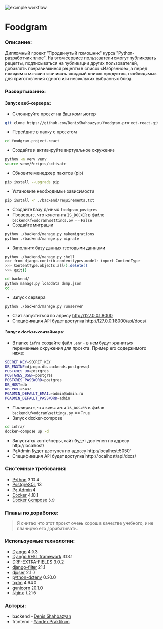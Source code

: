 ![example workflow](https://github.com/DenisShahbazyan/foodgram-project-react/actions/workflows/main.yml/badge.svg)
# Foodgram

### Описание:
Дипломный проект "Продвинутый помошник" курса "Python-разработчик плюс". На этом сервисе пользователи смогут публиковать рецепты, подписываться на публикации других пользователей, добавлять понравившиеся рецепты в список «Избранное», а перед походом в магазин скачивать сводный список продуктов, необходимых для приготовления одного или нескольких выбранных блюд.

### Развертывание:
#### Запуск веб-сервера::
- Склонируйте проект на Ваш компьютер 
```sh 
git clone https://github.com/DenisShahbazyan/foodgram-project-react.git
``` 
- Перейдите в папку с проектом 
```sh 
cd foodgram-project-react
``` 
- Создайте и активируйте виртуальное окружение 
```sh 
python -m venv venv 
source venv/Scripts/activate 
``` 
- Обновите менеджер пакетов (pip) 
```sh 
pip install --upgrade pip 
``` 
- Установите необходимые зависимости 
```sh 
pip install -r ./backend/requirements.txt
``` 
- Создайте базу данных `foodgram_postgres`
- Проверьте, что константа `IS_DOCKER` в файле `backend\foodgram\settings.py` == `False`
- Создайте миграции
```sh
python ./backend/manage.py makemigrations
python ./backend/manage.py migrate
```
- Заполните базу данных тестовыми данными
```sh
python ./backend/manage.py shell
>>> from django.contrib.contenttypes.models import ContentType
>>> ContentType.objects.all().delete()
>>> quit()

cd backend/
python manage.py loaddata dump.json
cd ..
```
- Запуск сервера
```sh
python ./backend/manage.py runserver
```
- Сайт запуститься по адресу http://127.0.0.1:8000
- Спецификация API будет доступна http://127.0.0.1:8000/api/docs/

#### Запуск docker-контейнера:
- В папке `infra` создайте файл `.env` - в нем будут храниться переменные окружения для проекта. Пример его содержимого ниже:
```sh
SECRET_KEY=SECRET_KEY
DB_ENGINE=django.db.backends.postgresql
POSTGRES_DB=postgres
POSTGRES_USER=postgres
POSTGRES_PASSWORD=postgres
DB_HOST=db
DB_PORT=5432
PGADMIN_DEFAULT_EMAIL=admin@admin.ru
PGADMIN_DEFAULT_PASSWORD=admin
```
- Проверьте, что константа `IS_DOCKER` в файле `backend\foodgram\settings.py` == `True`
- Запуск docker-compose
```sh
cd infra/
docker-compose up -d
```
- Запустятся контейнеры, сайт будет доступен по адресу http://localhost/
- PgAdmin Будет доступен по адресу http://localhost:5050/
- Спецификация API будет доступна http://localhost/api/docs/

### Системные требования:
- [Python](https://www.python.org/) 3.10.4
- [PostgreSQL](https://www.postgresql.org/) 13
- [Pg Admin](https://www.pgadmin.org/) 4 
- [Docker](https://www.docker.com/) 4.10.1
- [Docker Compose](https://docs.docker.com/compose/) 3.9

### Планы по доработке:
>Я считаю что этот проект очень хорош в качестве учебного, и не планирую его дорабатывать.

### Используемые технологии:
- [Django](https://www.djangoproject.com/) 4.0.3
- [Django REST framework](https://www.django-rest-framework.org/) 3.13.1
- [DRF-EXTRA-FIELDS](https://pypi.org/project/django-extra-fields/) 3.0.2
- [django-filter](https://pypi.org/project/django-filter/) 21.1
- [djoser](https://djoser.readthedocs.io/en/latest/getting_started.html) 2.1.0
- [python-dotenv](https://pypi.org/project/python-dotenv/) 0.20.0
- [tqdm](https://pypi.org/project/tqdm/) 4.64.0
- [gunicorn](https://pypi.org/project/gunicorn/) 20.1.0
- [Nginx](https://nginx.org/ru/) 1.21.6

### Авторы:
- backend - [Denis Shahbazyan](https://github.com/DenisShahbazyan)
- frontend - [Yandex Praktikum](https://github.com/yandex-praktikum/foodgram-project-react)
